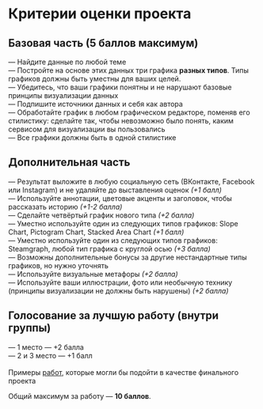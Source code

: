 # Критерии оценки проекта

## Базовая часть (5 баллов максимум)
— Найдите данные по любой теме<br>
— Постройте на основе этих данных три графика **разных типов**. Типы графиков должны быть уместны для ваших целей.<br>
— Убедитесь, что ваши графики понятны и не нарушают базовые принципы визуализации данных<br>
— Подпишите источники данных и себя как автора<br>
— Обработайте график в любом графическом редакторе, поменяв его стилистику: сделайте так, чтобы невозможно было понять, каким сервисом для визуализации вы пользовались <br>
— Все графики должны быть в одной стилистике <br>

## Дополнительная часть
— Результат выложите в любую социальную сеть (ВКонтакте, Facebook или Instagram) и не удаляйте до выставления оценок *(+1 балл)*<br> 
— Используйте аннотации, цветовые акценты и заголовок, чтобы рассказать историю *(+1-2 балла)*<br>
— Сделайте четвёртый график нового типа *(+2 балла)*<br>
— Уместно используйте один из следующих типов графиков: Slope Chart, Pictogram Chart, Stacked Area Chart *(+1 балл)*<br> 
— Уместно используйте один из следующих типов графиков: Steamgraph, любой тип графика с круглой осью *(+3 балла)*<br> 
— Возможны дополнительные бонусы за другие нестандартные типы графиков, но нужно уточнять<br> 
— Используйте визуальные метафоры *(+2 балла)*<br> 
— Используйте ваши иллюстрации, фото или необычную технику (принципы визуализации не должны быть нарушены) *(+2 балла)*<br> 

## Голосование за лучшую работу (внутри группы)
— 1 место — +2 балла<br> 
— 2 и 3 место — +1 балл<br> 
<br>
Примеры [работ](http://datavizhse.tilda.ws/), которые могли бы подойти в качестве финального проекта

Общий максимум за работу — **10 баллов**.

